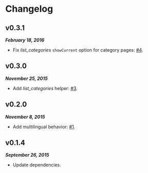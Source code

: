 Changelog
=========

v0.3.1
------

***February 18, 2016***

- Fix _list\_categories_ `showCurrent` option for category pages: [\#4](https://github.com/ahaasler/hexo-generator-multilingual-category/issues/4 "Current category is not tagged on category pages").

v0.3.0
------

***November 25, 2015***

- Add _list\_categories_ helper: [\#3](https://github.com/ahaasler/hexo-generator-multilingual-category/issues/3 "Add list\_categories helper").

v0.2.0
------

***November 8, 2015***

- Add multilingual behavior: [\#1](https://github.com/ahaasler/hexo-generator-multilingual-category/issues/1 "Add multilingual behavior").

v0.1.4
------

***September 26, 2015***

- Update dependencies.
